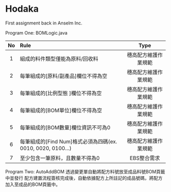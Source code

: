 # Hodaka
First assignment back in Anselm Inc.

Program One:
BOMLogic.java

| No        | Rule          | Type  |
| :-------------: |:-------------| :-----:|
| 1 | 組成的料件類型僅能為原料/回收料 | 穗高配方維護作業規範 |
| 2 | 每筆組成的[原料/副產品]欄位不得為空      | 穗高配方維護作業規範 |
| 3 | 每筆組成的[比例型態 ]欄位不得為空      | 穗高配方維護作業規範 |
| 4 | 每筆組成的[BOM單位]欄位不得為空      | 穗高配方維護作業規範 |
| 5 | 每筆組成的[BOM數量]欄位資訊不可為0      | 穗高配方維護作業規範 |
| 6 | 每筆組成的[Find Num]格式必須為四碼(ex. 0010, 0020, 0100…)| 穗高配方維護作業規範 |
| 7 | 至少包含一筆原料，且數量不得為0	      | EBS整合需求 |

Program Two:
AutoAddBOM
透過變更單自動將配方料號放至成品料號BOM頁籤中並發行
配方建置流程簽核完成後，自動依據配方上所註記的成品號碼，將配方加入至成品的BOM頁籤中。
